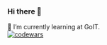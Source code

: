 ### Hi there 👋

🧠 I’m currently learning at GoIT.  
[![codewars](https://www.codewars.com/users/LordPonchik/badges/small)](https://www.codewars.com/users/LordPonchik)   

<!--
**lordponchik/lordponchik** is a ✨ _special_ ✨ repository because its `README.md` (this file) appears on your GitHub profile.

Here are some ideas to get you started:

- 🔭 I’m currently working on ...
- 🧠 I’m currently learning ...
- 👯 I’m looking to collaborate on ...
- 🤔 I’m looking for help with ...
- 💬 Ask me about ...
- 📫 How to reach me: ...
- 😄 Pronouns: ...
- ⚡ Fun fact: ...
-->
